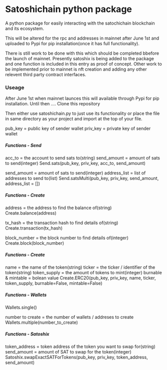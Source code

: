 # Satoshichain python package
A python package for easily interacting with the satochichain blockchain and its ecosystem.

This will be altered for the rpc and addresses in mainnet after June 1st and uploaded to Pypi for pip installation(once it has full functionality).

There is still work to be done with this which should be completed bbefore the launch of mainnet.
Presently satoshix is being added to the package and one function is included in this entry as proof of concept.
Other work to be implemented prior to mainnet is nft creation and adding any other relevent third party contract interfaces.

### Useage
After June 1st when mainnet launces this will available through Pypi for pip installation. Until then ....
Clone this repository 

Then either use satoshichain.py to just use its functionality or place the file in same directory as your project and import at the top of your file.

pub_key = public key of sender wallet
priv_key = private key of sender wallet

##### Functions - Send
acc_to = the account to send sats to(string)
send_amount = amount of sats to send(integer)
Send.sats(pub_key, priv_key, acc_to, send_amount)

send_amount = amount of sats to send(integer)
address_list = list of addresses to send to(list)
Send.satsMulti(pub_key, priv_key, send_amount, address_list = [])


##### Functions - Create
address = the address to find the balance of(string)
Create.balance(address)

tx_hash = the transaction hash to find details of(string)
Create.transaction(tx_hash)

block_number = the block number to find details of(integer)
Create.block(block_number)

##### Functions - Create
name = the name of the token(string)
ticker = the ticker / identifier of the token(string)
token_supply = the amount of tokens to mint(integer)
burnable & mintable = bolean value
Create.ERC20(pub_key, priv_key, name, ticker, token_supply, burnable=False, mintable=False)

##### Functions - Wallets
Wallets.single()

number to create = the number of wallets / addreses to create
Wallets.multiple(number_to_create)


##### Functions - Satoshix
token_address = token address of the token you want to swap for(string)
send_amount = amount of SAT to swap for the token(integer)
Satoshix.swapExactSATForTokens(pub_key, priv_key, token_address, send_amount)

